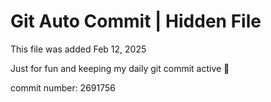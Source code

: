 # Git Auto Commit | Hidden File

This file was added Feb 12, 2025

Just for fun and keeping my daily git commit active 🤪

commit number: 2691756
